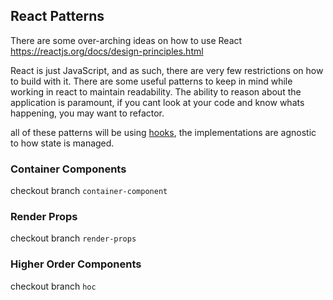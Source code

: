 ## React Patterns

There are some over-arching ideas on how to use React
https://reactjs.org/docs/design-principles.html

React is just JavaScript, and as such, there are very few restrictions on how to build with it. There are some useful patterns to keep in mind while working in react to maintain readability. The ability to reason about the application is paramount, if you cant look at your code and know whats happening, you may want to refactor.

all of these patterns will be using [hooks](https://reactjs.org/docs/hooks-intro.html), the implementations are agnostic to how state is managed.

### Container Components

checkout branch `container-component`

### Render Props

checkout branch `render-props`

### Higher Order Components

checkout branch `hoc`
